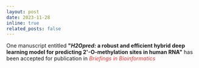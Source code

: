 ```yaml
---
layout: post
date: 2023-11-28
inline: true
related_posts: false
---
```


One manuscript entitled <b>"<i>H2Opred:</i> a robust and efficient hybrid deep learning model for predicting 2'-O-methylation sites in human RNA"</b> has been accepted for publication in <span style="color: #FF3636;"><i>Briefings in Bioinformatics</i></span>